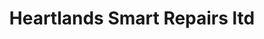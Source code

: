 ---
title: "Heartlands Smart Repairs ltd"
url: /whitburn/heartlands-smart-repairs-ltd/
shop: Autowerkstatt
---